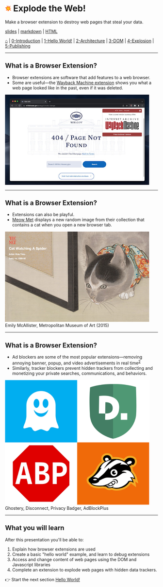 <!-- paginate: true -->

# <img width="4%" src="../../extension/assets/img/explode-ui.svg"> Explode the Web!

Make a browser extension to destroy web pages that steal your data.

<span class="slides-small"><a href="../slides/0-introduction.html">slides</a> | <span class="slides-small"><a href="../markdown/0-introduction.md">markdown</a> | <a href="../www/0-introduction.html">HTML</a></span>

<span class="slides-small">[⌂](../../README.md) | [0-Introduction](0-introduction.html) | [1-Hello World!](1-hello-world.html) | [2-Architecture](2-architecture.html) | [3-DOM](3-dom.html) | [4-Explosion](4-explosion.html) | [5-Publishing](5-publishing.html)</span>

<!--
Presentation comments ...
-->




---

## What is a Browser Extension?

<div class="twocolumn">
<div class="col">

- Browser extensions are software that add features to a web browser.
- Some are useful—the [Wayback Machine extension](https://chrome.google.com/webstore/detail/wayback-machine/fpnmgdkabkmnadcjpehmlllkndpkmiak/related?hl=en-US) shows you what a web page looked like in the past, even if it was deleted.

</div>
<div class="col">
<img width="475" src="../figures/tutorial-2022/0-wayback.jpg">
</div>
</div>





---

## What is a Browser Extension?

<div class="twocolumn">
<div class="col">

- Extensions can also be playful.
- [Meow Met](https://chrome.google.com/webstore/detail/meow-met/annljkgbhnihbghkbfammlacnlfkdclp?hl=en) displays a new random image from their collection that contains a cat when you open a new browser tab.

</div>
<div class="col">
<img width="475" src="../figures/tutorial-2022/0-meowmet.jpg">
<div class="slides-small caption">Emily McAllister, Metropolitan Museum of Art (2015)</div>
</div>
</div>





---

## What is a Browser Extension?

<div class="twocolumn">
<div class="col">

- Ad blockers are some of the most popular extensions—removing annoying banner, popup, and video advertisements in real time<sup><a href="https://adblockplus.org/en/getting_started#subscription">2</a></sup>
- Similarly, tracker blockers prevent hidden trackers from collecting and monetizing your private searches, communications, and behaviors.

</div>
<div class="col">
<img width="475" src="../figures/tutorial-2022/0-blockers.png">
<div class="slides-small caption">Ghostery, Disconnect, Privacy Badger, AdBlockPlus</div>
</div>
</div>






---

## What you will learn

After this presentation you'll be able to:

1. Explain how browser extensions are used
1. Create a basic "hello world" example, and learn to debug extensions
1. Access and change content of web pages using the DOM and Javascript libraries
1. Complete an extension to explode web pages with hidden data trackers.

👉 Start the next section [Hello World!](1-hello-world.html)
